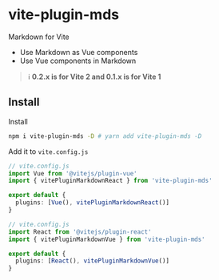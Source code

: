 # vite-plugin-mds

Markdown for Vite

- Use Markdown as Vue components
- Use Vue components in Markdown

> ℹ️ **0.2.x is for Vite 2 and 0.1.x is for Vite 1**

## Install

Install

```bash
npm i vite-plugin-mds -D # yarn add vite-plugin-mds -D
```

Add it to `vite.config.js`

```ts
// vite.config.js
import Vue from '@vitejs/plugin-vue'
import { vitePluginMarkdownReact } from 'vite-plugin-mds'

export default {
  plugins: [Vue(), vitePluginMarkdownReact()]
}
```

```ts
// vite.config.js
import React from '@vitejs/plugin-react'
import { vitePluginMarkdownVue } from 'vite-plugin-mds'

export default {
  plugins: [React(), vitePluginMarkdownVue()]
}
```
